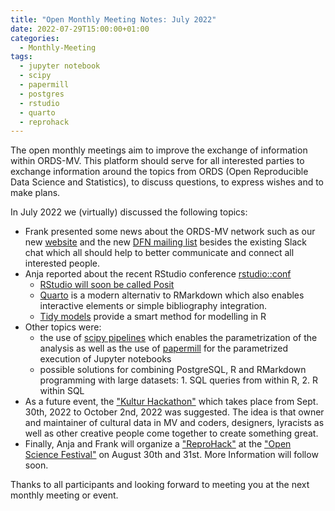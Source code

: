 ```yaml
---
title: "Open Monthly Meeting Notes: July 2022"
date: 2022-07-29T15:00:00+01:00
categories:
  - Monthly-Meeting
tags:
  - jupyter notebook
  - scipy
  - papermill
  - postgres
  - rstudio
  - quarto
  - reprohack
---
```


The open monthly meetings aim to improve the exchange of information within ORDS-MV. This platform should serve for all interested parties to exchange information around the topics from ORDS (Open Reproducible Data Science and Statistics), to discuss questions, to express wishes and to make plans.

In July 2022 we (virtually) discussed the following topics:

* Frank presented some news about the ORDS-MV network such as our new [website](https://ords-mv.github.io/) and the new [DFN mailing list](https://www.listserv.dfn.de/sympa/subscribe/ords-mv) besides the existing Slack chat which all should help to better communicate and connect all interested people.
* Anja reported about the recent RStudio conference [rstudio::conf](https://www.rstudio.com/conference/)
  * [RStudio will soon be called Posit](https://www.r-bloggers.com/2022/07/rstudio-is-becoming-posit/)
  * [Quarto](https://quarto.org/) is a modern alternativ to RMarkdown which also enables interactive elements or simple bibliography integration.
  * [Tidy models](https://www.tmwr.org/) provide a smart method for modelling in R
* Other topics were:
  * the use of [scipy pipelines](https://scikit-learn.org/stable/modules/generated/sklearn.pipeline.Pipeline.html) which enables the parametrization of the analysis as well as the use of [papermill](https://github.com/nteract/papermill) for the parametrized execution of Jupyter notebooks
  * possible solutions for combining PostgreSQL, R and RMarkdown programming with large datasets: 1. SQL queries from within R, 2. R within SQL
* As a future event, the ["Kultur Hackathon"](https://www.ub.uni-rostock.de/universitaetsbibliothek/aktuelles/veranstaltungen/detailansicht/kultur-hackathon-2022/) which takes place from Sept. 30th, 2022 to October 2nd, 2022 was suggested. The idea is that owner and maintainer of cultural data in MV and coders, designers, lyracists as well as other creative people come together to create something great.
* Finally, Anja and Frank will organize a ["ReproHack"](https://www.reprohack.org/) at the ["Open Science Festival"](https://www.uni-hannover.de/de/universitaet/profil/ziele-strategien/open-science/festival/) on August 30th and 31st. More Information will follow soon. 

Thanks to all participants and looking forward to meeting you at the next monthly meeting or event.